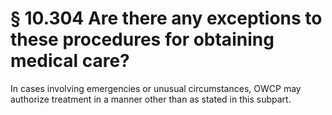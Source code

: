 # § 10.304   Are there any exceptions to these procedures for obtaining medical care?

In cases involving emergencies or unusual circumstances, OWCP may authorize treatment in a manner other than as stated in this subpart.




